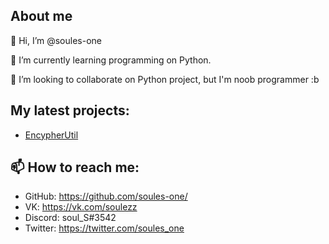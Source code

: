 ## About me
👋 Hi, I’m @soules-one

🌱 I’m currently learning programming on Python.

💞️ I’m looking to collaborate on Python project, but I'm noob programmer :b

## My latest projects:
* [EncypherUtil](https://soules-one.github.io/EncypherUtil/)
## 📫 How to reach me:
* GitHub: https://github.com/soules-one/
* VK: https://vk.com/soulezz
* Discord: soul_S#3542
* Twitter: https://twitter.com/soules_one
